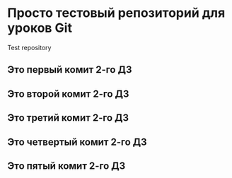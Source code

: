 # Просто тестовый репозиторий для уроков Git
Test repository

## Это первый комит 2-го ДЗ

## Это второй комит 2-го ДЗ

## Это третий комит 2-го ДЗ

## Это четвертый комит 2-го ДЗ

## Это пятый комит 2-го ДЗ
